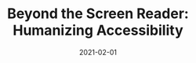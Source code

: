 ---
title: "Beyond the Screen Reader: Humanizing Accessibility"
authors:
    - "Alanna Burke"
    - "Accessibility Talks"
categories: 
    - "Accessibility"
link: "https://www.youtube.com/watch?v=Z8RPO13N214&ab_channel=AccessibilityTalks"
date: "2021-02-01"
---
